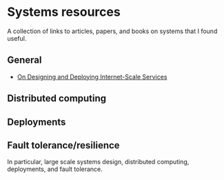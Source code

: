 # Systems resources

A collection of links to articles, papers, and books on systems that I found useful.

## General

* [On Designing and Deploying Internet-Scale Services](https://www.usenix.org/legacy/event/lisa07/tech/full_papers/hamilton/hamilton_html/index.html)

## Distributed computing

## Deployments

## Fault tolerance/resilience

In particular, large scale systems design, distributed computing, deployments, and fault tolerance.


